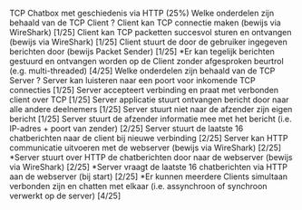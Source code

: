 TCP Chatbox met geschiedenis via HTTP (25%)
    Welke onderdelen zijn behaald van de TCP Client ?
        Client kan TCP connectie maken (bewijs via WireShark) [1/25]
        Client kan TCP packetten succesvol sturen en ontvangen (bewijs via WireShark) [1/25]
        Client stuurt de door de gebruiker ingegeven berichten door (bewijs Packet Sender) [1/25]
        *Er kan tegelijk berichten gestuurd en ontvangen worden op de Client zonder afgesproken beurtrol (e.g. multi-threaded) [4/25]
    Welke onderdelen zijn behaald van de TCP Server ?
        Server kan luisteren naar een poort voor inkomende TCP connecties [1/25]
        Server accepteert verbinding en praat met verbonden client over TCP [1/25]
        Server applicatie stuurt ontvangen bericht door naar alle andere deelnemers [1/25]
        Server stuurt niet naar de afzender zijn eigen bericht [1/25]
        Server stuurt de afzender informatie mee met het bericht (i.e. IP-adres + poort van zender) [2/25]
        Server stuurt de laatste 16 chatberichten naar de client bij nieuwe verbinding [2/25]
        Server kan HTTP communicatie uitvoeren met de webserver (bewijs via WireShark) [2/25]
        *Server stuurt over HTTP de chatberichten door naar de webserver (bewijs via WireShark) [2/25]
        *Server vraagt de laatste 16 chatberichten via HTTP aan de webserver (bij start) [2/25]
        *Er kunnen meerdere Clients simultaan verbonden zijn en chatten met elkaar (i.e. assynchroon of synchroon verwerkt op de server) [4/25]